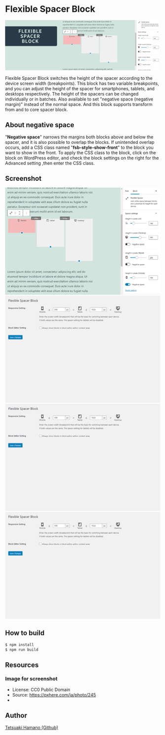 # Flexible Spacer Block

![Header](https://raw.githubusercontent.com/t-hamano/flexible-spacer-block/main/wp-assets/banner-1544x500.png)

Flexible Spacer Block switches the height of the spacer according to the device screen width (breakpoints).
This block has two variable breakpoints, and you can adjust the height of the spacer for smartphones, tablets, and desktops respectively.
The height of the spacers can be changed individually or in batches.
Also available to set "negative space (negative margin)" instead of the normal space.
And this block supports transform from and to core spacer block.

## About negative space
"**Negative space**" narrows the margins both blocks above and below the spacer, and it is also possible to overlap the blocks.
If unintended overlap occurs, add a CSS class named "**fsb-style-show-front**" to the block you want to show in the front.
To apply the CSS class to the block, click on the block on WordPress editor, and check the block settings on the right for the Advanced setting ,then enter the CSS class.

## Screenshot
![On Block Editor](https://raw.githubusercontent.com/t-hamano/flexible-spacer-block/main/wp-assets/screenshot-1.png "On Block Editor")
![Setting page](https://raw.githubusercontent.com/t-hamano/flexible-spacer-block/main/wp-assets/screenshot-2.png "Setting page")
![Negative space example](https://raw.githubusercontent.com/t-hamano/flexible-spacer-block/main/wp-assets/screenshot-2.png "Negative space example")
![Negative space example](https://raw.githubusercontent.com/t-hamano/flexible-spacer-block/main/wp-assets/screenshot-2.png "Negative space example")

## How to build

```
$ npm install
$ npm run build
```

## Resources

### Image for screenshot
* License: CC0 Public Domain
* Source: https://pxhere.com/ja/photo/245
*
## Author

[Tetsuaki Hamano (Github)](https://github.com/t-hamano)